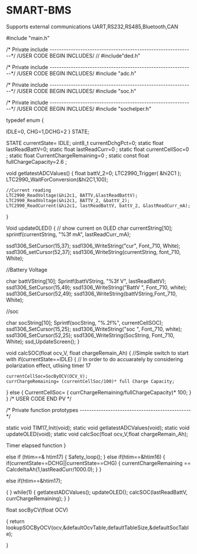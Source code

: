 # SMART-BMS
Supports external communications UART,RS232,RS485,Bluetooth,CAN

#include "main.h"

/* Private include -------------------------------------------------------------*/ /USER CODE BEGIN INCLUDES/ // #include"ded.h"

/* Private include -------------------------------------------------------------*/ /USER CODE BEGIN INCLUDES/ #include "adc.h"

/* Private include -------------------------------------------------------------*/ /USER CODE BEGIN INCLUDES/ #include "soc.h"

/* Private include -------------------------------------------------------------*/ /USER CODE BEGIN INCLUDES/ #include "sochelper.h"

typedef enum {

IDLE=0, CHG=1,DCHG=2
} STATE;

STATE currentState= IDLE; uint8_t currentDchgPct=0; static float lastReadBattV=0; static float lastReadCurr=0 ; static float currentCellSoc=0 ; static float CurrentChargeRemaining=0 ; static const float fullChargeCapacity=2.6 ;

void getlatestADCValues()
{
	float battV_2=0;
	LTC2990_Trigger( &hi2C1 );
	LTC2990_WaitForConversion(&hi2C1,100);

	//Current reading
	LTC2990_ReadVoltage(&hi2c1, BATTV,&lastReadBattV);
	LTC2990_ReadVoltage(&hi2c1, BATTV_2, &battV_2);
	LTC2990_ReadCurrent(&hi2c1, lastReadBattV, battV_2, &lastReadCurr_mA);
}

Void update0LED()
{
	// show current on 0LED
	char currentString[10];
sprintf(currentString, "%3f mA", lastReadCurr_mA);

ssd1306_SetCursor(15,37); ssd1306_WriteString("cur", Font_710, White); ssd1306_setCursor(52,37); ssd1306_WriteString(currentString, font_710, White);

//Battery Voltage

char battVString[10]; Sprintf(battVString, "%3f V", lastReadBattV); ssd1306_SetCursor(15,49); ssd1306_WriteString("BattV ", Font_710, white); ssd1306_SetCursor(52,49); ssd1306_WriteString(battVString,Font_710, White);

//soc

char socString[10]; Sprintf(socString, "%.2f%", currentCellSOC); ssd1306_SetCursor(15,25); ssd1306_WriteString("soc ", Font_710, white); ssd1306_SetCursor(52,25); ssd1306_WriteString(SocString, Font_710, White); ssd_UpdateScreen(); }

void calcSOC(float ocv_V, float chargeRemain_Ah) { //Simple switch to start with if(currentState==IDLE) { // In order to do accuarately by considering polarization effect, utlising timer 17

	currentCellSoc=SocByOCV(OCV_V);
	currChargeRemaining= (currentCellSoc/100)* full Charge Capacity;
}
else
{
	CurrentCellSoc= ( currChargeRemaining/fullChargeCapacity)* 100;
}
} /* USER CODE END PV */

/* Private function prototypes -----------------------------------------------*/

static void TIM17_Init(void); static void getlatestADCValues(void); static void updateOLED(void); static void calcSoc(float ocv_V,float chargeRemain_Ah);

Timer elapsed function }

else if (htim==& htim17) { Safety_loop(); } else if(htim==&htim16) { if(currentState==DCHG||currentState==CHG) { currentChargeRemaining == CalcdeltaAh(1,lastReadCurr/1000.0); } }

else if(htim==&htim17);

{ } while(1) { getlatestADCValues(); updateOLED(); calcSOC(lastReadBattV, currChargeRemaining); } }

float socByCV(float OCV)

{ return lookupSOCByOCV(ocv,&defaultOcvTable,defaultTableSize,&defaultSocTable);

}
